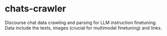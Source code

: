 # chats-crawler
Discourse chat data crawling and parsing for LLM instruction finetuning. Data include the texts, images (crucial for multimodal finetuning) and links.
